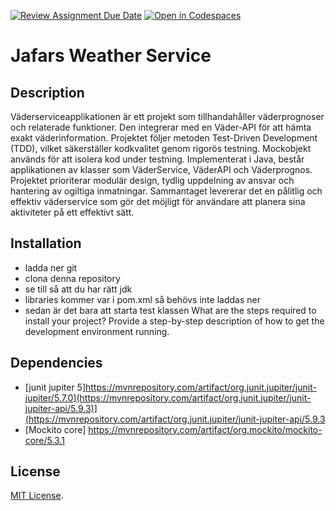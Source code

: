 [![Review Assignment Due Date](https://classroom.github.com/assets/deadline-readme-button-24ddc0f5d75046c5622901739e7c5dd533143b0c8e959d652212380cedb1ea36.svg)](https://classroom.github.com/a/-Un0hjO8)
[![Open in Codespaces](https://classroom.github.com/assets/launch-codespace-7f7980b617ed060a017424585567c406b6ee15c891e84e1186181d67ecf80aa0.svg)](https://classroom.github.com/open-in-codespaces?assignment_repo_id=11285013)
# Jafars Weather Service

## Description

Väderserviceapplikationen är ett projekt som tillhandahåller väderprognoser och relaterade funktioner. Den integrerar med en Väder-API för att hämta exakt väderinformation. Projektet följer metoden Test-Driven Development (TDD), vilket säkerställer kodkvalitet genom rigorös testning. Mockobjekt används för att isolera kod under testning. Implementerat i Java, består applikationen av klasser som VäderService, VäderAPI och Väderprognos. Projektet prioriterar modulär design, tydlig uppdelning av ansvar och hantering av ogiltiga inmatningar. Sammantaget levererar det en pålitlig och effektiv väderservice som gör det möjligt för användare att planera sina aktiviteter på ett effektivt sätt.


## Installation
+ ladda ner git
+ clona denna repository
+ se till så att du har rätt jdk
+ libraries kommer var i pom.xml så behövs inte laddas ner
+ sedan är det bara att starta test klassen
What are the steps required to install your project? Provide a step-by-step description of how to get the development environment running.

## Dependencies
* [junit jupiter 5]https://mvnrepository.com/artifact/org.junit.jupiter/junit-jupiter/5.7.0](https://mvnrepository.com/artifact/org.junit.jupiter/junit-jupiter-api/5.9.3)](https://mvnrepository.com/artifact/org.junit.jupiter/junit-jupiter-api/5.9.3
* [Mockito core] https://mvnrepository.com/artifact/org.mockito/mockito-core/5.3.1

## License

[MIT License](https://choosealicense.com/licenses/mit/).
